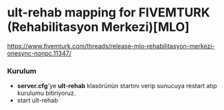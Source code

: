 # ult-rehab mapping for FIVEMTURK (Rehabilitasyon Merkezi)[MLO]

https://www.fivemturk.com/threads/release-mlo-rehabilitasyon-merkezi-onesync-nonpc.11347/

### Kurulum
- **server.cfg**'ye **ult-rehab** klasörünün startını verip sunucuya restart atıp kurulumu bitiriyoruz.
- start ult-rehab
